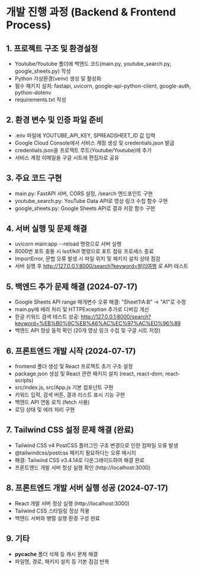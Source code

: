 # 개발 진행 과정 (Backend & Frontend Process)

## 1. 프로젝트 구조 및 환경설정
- Youtube/Youtube 폴더에 백엔드 코드(main.py, youtube_search.py, google_sheets.py) 작성
- Python 가상환경(venv) 생성 및 활성화
- 필수 패키지 설치: fastapi, uvicorn, google-api-python-client, google-auth, python-dotenv
- requirements.txt 작성

## 2. 환경 변수 및 인증 파일 준비
- .env 파일에 YOUTUBE_API_KEY, SPREADSHEET_ID 값 입력
- Google Cloud Console에서 서비스 계정 생성 및 credentials.json 발급
- credentials.json을 프로젝트 루트(Youtube/Youtube)에 추가
- 서비스 계정 이메일을 구글 시트에 편집자로 공유

## 3. 주요 코드 구현
- main.py: FastAPI 서버, CORS 설정, /search 엔드포인트 구현
- youtube_search.py: YouTube Data API로 영상 링크 수집 함수 구현
- google_sheets.py: Google Sheets API로 결과 저장 함수 구현

## 4. 서버 실행 및 문제 해결
- uvicorn main:app --reload 명령으로 서버 실행
- 8000번 포트 충돌 시 lsof/kill 명령으로 포트 점유 프로세스 종료
- ImportError, 문법 오류 발생 시 파일 위치 및 패키지 설치 상태 점검
- 서버 실행 후 http://127.0.0.1:8000/search?keyword=발리여행 로 API 테스트

## 5. 백엔드 추가 문제 해결 (2024-07-17)
- Google Sheets API range 매개변수 오류 해결: "Sheet1!A:B" → "A1"로 수정
- main.py에 에러 처리 및 HTTPException 추가로 디버깅 개선
- 한글 키워드 검색 테스트 성공: http://127.0.0.1:8000/search?keyword=%EB%B0%9C%EB%A6%AC%EC%97%AC%ED%96%89
- 백엔드 API 정상 동작 확인 (20개 영상 링크 수집 및 구글 시트 저장)

## 6. 프론트엔드 개발 시작 (2024-07-17)
- frontend 폴더 생성 및 React 프로젝트 초기 구조 설정
- package.json 생성 및 React 관련 패키지 설치 (react, react-dom, react-scripts)
- src/index.js, src/App.js 기본 컴포넌트 구현
- 키워드 입력, 검색 버튼, 결과 리스트 표시 기능 구현
- 백엔드 API 연동 로직 (fetch 사용)
- 로딩 상태 및 에러 처리 구현

## 7. Tailwind CSS 설정 문제 해결 (완료)
- Tailwind CSS v4 PostCSS 플러그인 구조 변경으로 인한 컴파일 오류 발생
- @tailwindcss/postcss 패키지 필요하다는 오류 메시지
- 해결: Tailwind CSS v3.4.14로 다운그레이드하여 해결 완료
- 프론트엔드 개발 서버 정상 실행 확인 (http://localhost:3000)

## 8. 프론트엔드 개발 서버 실행 성공 (2024-07-17)
- React 개발 서버 정상 실행 (http://localhost:3000)
- Tailwind CSS 스타일링 정상 적용
- 백엔드 서버와 병렬 실행 환경 구성 완료

## 9. 기타
- __pycache__ 폴더 삭제 등 캐시 문제 해결
- 파일명, 경로, 패키지 설치 등 기본 점검 반복